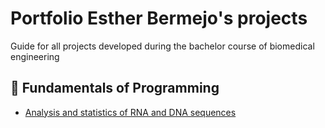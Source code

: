 # Portfolio Esther Bermejo's projects
Guide for all projects developed during the bachelor course of biomedical engineering
## 🧬 Fundamentals of Programming
- [Analysis and statistics of RNA and DNA sequences](https://github.com/Esther000-git/dna_stadistics.git)

